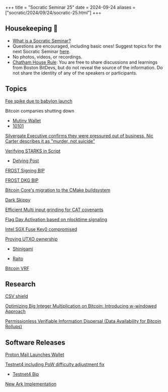 +++
title = "Socratic Seminar 25"
date = 2024-09-24
aliases = ["socratic/2024/09/24/socratic-25.html"]
+++
## Housekeeping 🧹

- [What is a Socratic Seminar?](https://bitdevs.org/about#socratic-seminars)
- Questions are encouraged, including basic ones! Suggest topics for the next Socratic Seminar [here](https://github.com/0xBEEFCAF3/bostonbitdevs/issues/new).
- No photos, videos, or recordings.
- [Chatham House Rule](https://www.chathamhouse.org/about-us/chatham-house-rule): You are free to share discussions and learnings from Boston BitDevs, but do not reveal the source of the information. Do not share the identity of any of the speakers or participants.

## Topics

[Fee spike due to babylon launch](https://x.com/mononautical/status/1826604180251050388?t=mJWR8rmMlzMMmcwi7M7l6Q)

Bitcoin companies shutting down

* [Mutiny Wallet](https://blog.mutinywallet.com/mutiny-wallet-is-shutting-down/)
* [10101](https://10101.finance/blog/10101-is-shutting-down/)

[Silvergate Executive confirms they were pressured out of business, Nic Carter describes it as "murder, not suicide"](https://x.com/nic__carter/status/1836858969241100776)

[Verifying STARKS in Script](https://x.com/StarkWareLtd/status/1813929304209723700)

* [Delving Post](https://delvingbitcoin.org/t/the-path-to-general-computation-on-bitcoin-with-op-cat/1106)

[FROST Signing BIP](https://github.com/siv2r/bip-frost-signing)

[FROST DKG BIP](https://github.com/BlockstreamResearch/bip-frost-dkg)   

[Bitcoin Core's migration to the CMake buildsystem](https://mailing-list.bitcoindevs.xyz/bitcoindev/6cfd5a56-84b4-4cbc-a211-dd34b8942f77n@googlegroups.com/)

[Dark Skippy](https://darkskippy.com/)

[Efficient Multi input grinding for CAT covenants](https://delvingbitcoin.org/t/efficient-multi-input-transaction-grinding-for-op-cat-based-bitcoin-covenants/1080)

[Flag Day Activation based on nlocktime signaling](https://delvingbitcoin.org/t/bip-draft-flag-day-activation-based-on-nlocktime-signaling/1078)

[Intel SGX Fuse Key0 compromised](https://x.com/_markel___/status/1828112469010596347)

[Proving UTXO ownership](https://delvingbitcoin.org/t/proving-utxo-set-inclusion-in-zero-knowledge/1142/3)

* [Shinigami](https://github.com/keep-starknet-strange/shinigami)

* [Raito](https://github.com/keep-starknet-strange/raito)

[Bitcoin VRF](https://github.com/callebtc/randombtc)


## Research

[CSV shield](https://github.com/ShieldedCSV/ShieldedCSV/tree/main?tab=readme-ov-file)

[Optimizing Big Integer Multiplication on Bitcoin: Introducing w-windowed Approach](https://eprint.iacr.org/2024/1236)

[Permissionless Verifiable Information Dispersal (Data Availability for Bitcoin Rollups)](https://eprint.iacr.org/2024/1299.pdf)


## Software Releases

[Proton Mail Launches Wallet](https://proton.me/blog/proton-wallet-launch)

[Testnet4 including PoW difficulty adjustment fix](https://github.com/bitcoin/bitcoin/pull/29775)

* [Testnet4 Bip](https://github.com/bitcoin/bips/pull/1601)

[New Ark Implementation](https://codeberg.org/ark-bitcoin/bark/)